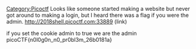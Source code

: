 [Category:Picoctf](/Category:Picoctf "wikilink") Looks like someone
started making a website but never got around to making a login, but I
heard there was a flag if you were the admin.
<http://2018shell.picoctf.com:33889> (link)

if you set the cookie admin to true we are the admin
picoCTF{n0l0g0n_n0_pr0bl3m_26b0181a}